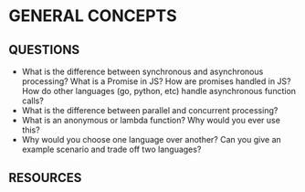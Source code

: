 # GENERAL CONCEPTS

## QUESTIONS

- What is the difference between synchronous and asynchronous processing? What is a Promise in JS? How are promises handled in JS? How do other languages (go, python, etc) handle asynchronous function calls?
- What is the difference between parallel and concurrent processing?
- What is an anonymous or lambda function? Why would you ever use this?
- Why would you choose one language over another? Can you give an example scenario and trade off two languages?

## RESOURCES

